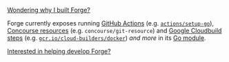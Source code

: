 [Wondering why I built Forge?](motivation.md)

Forge currently exposes running [GitHub Actions](github-actions.md) (e.g. [`actions/setup-go`](https://github.com/actions/setup-go)), [Concourse resources](concourse.md) (e.g. `concourse/git-resource`) and [Google Cloudbuild steps](https://cloud.google.com/build/docs/configuring-builds/create-basic-configuration) (e.g. [`gcr.io/cloud-builders/docker`](https://cloud.google.com/build/docs/building/build-containers)) _and more_ in its [Go module](library.md).

[Interested in helping develop Forge?](developing.md)
